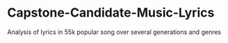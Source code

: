 # Capstone-Candidate-Music-Lyrics
Analysis of lyrics in 55k popular song over several generations and genres
